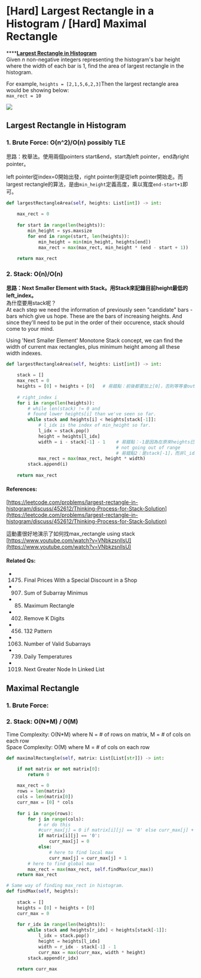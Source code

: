# \[Hard\] Largest Rectangle in a Histogram /       \[Hard\] Maximal Rectangle

\*\*\*\*[**Largest Rectangle in Histogram**](https://leetcode.com/problems/largest-rectangle-in-histogram/)  
Given _n_ non-negative integers representing the histogram's bar height where the width of each bar is 1, find the area of largest rectangle in the histogram.  
  
For example, `heights = [2,1,5,6,2,3]`Then the largest rectangle area would be showing below:  
`max_rect = 10`

![](https://assets.leetcode.com/uploads/2018/10/12/histogram_area.png)

## Largest Rectangle in Histogram

### 1. Brute Force: O\(n^2\)/O\(n\) possibly TLE

思路：枚舉法。使用兩個pointers start&end，start為left pointer，end為right pointer。

left pointer從index=0開始出發，right pointer則是從left pointer開始走。而largest rectangle的算法，是由`min_height`定義高度，乘以寬度`end-start+1`即可。

```python
def largestRectangleArea(self, heights: List[int]) -> int:
    
    max_rect = 0
    
    for start in range(len(heights)):
        min_height = sys.maxsize
        for end in range(start, len(heights)):
            min_height = min(min_height, heights[end])
            max_rect = max(max_rect, min_height * (end - start + 1))
            
    return max_rect
```

### 2. Stack: O\(n\)/O\(n\)

**思路：Next Smaller Element with Stack。用Stack來記錄目前height最低的left\_index。**  
為什麼要用stack呢？  
At each step we need the information of previously seen "candidate" bars - bars which give us hope. These are the bars of increasing heights. And since they'll need to be put in the order of their occurence, stack should come to your mind.

Using 'Next Smaller Element' Monotone Stack concept, we can find the width of current max rectangles, plus minimum height among all these width indexes.

```python
def largestRectangleArea(self, heights: List[int]) -> int:
    
    stack = []
    max_rect = 0
    heights = [0] + heights + [0]   # 易錯點：前後都要加上[0]，否則等等會out of range
    
    # right_index i
    for i in range(len(heights)):
        # while len(stack) != 0 and 
        # found lower heights[i] than we've seen so far. 
        while stack and heights[i] < heights[stack[-1]]:
            # l_idx is the index of min_height so far.
            l_idx = stack.pop()
            height = heights[l_idx]
            width = i - stack[-1] - 1    # 易錯點：-1是因為在原來heights已加上前後[0]來保持 
                                         # not going out of range
                                         # 易錯點2：是stack[-1]，而非l_idx
            max_rect = max(max_rect, height * width)
        stack.append(i)
        
    return max_rect
```

#### References:

[https://leetcode.com/problems/largest-rectangle-in-histogram/discuss/452612/Thinking-Process-for-Stack-Solution](https://leetcode.com/problems/largest-rectangle-in-histogram/discuss/452612/Thinking-Process-for-Stack-Solution)

這動畫很好地演示了如何找max\_rectangle using stack  
[https://www.youtube.com/watch?v=VNbkzsnllsU](https://www.youtube.com/watch?v=VNbkzsnllsU)

#### Related Qs:

* 1475. Final Prices With a Special Discount in a Shop
* 907. Sum of Subarray Minimus
* 85. Maximum Rectangle
* 402. Remove K Digits
* 456.  132 Pattern
* 1063. Number of Valid Subarrays
* 739. Daily Temperatures
* 1019. Next Greater Node In Linked List

## Maximal Rectangle

### 1. Brute Force: 

### 2. Stack: O\(N\*M\) / O\(M\) 

Time Complexity: O\(N\*M\) where N = \# of rows on matrix, M = \# of cols on each row  
Space Complexity: O\(M\) where M = \# of cols on each row

```python
def maximalRectangle(self, matrix: List[List[str]]) -> int:

    if not matrix or not matrix[0]:
        return 0
        
    max_rect = 0
    rows = len(matrix)
    cols = len(matrix[0])
    curr_max = [0] * cols
    
    for i in range(rows):
        for j in range(cols):
            # or do this
            #curr_max[j] = 0 if matrix[i][j] == '0' else curr_max[j] + 1
            if matrix[i][j] == '0':
                curr_max[j] = 0
            else:
                # here to find local max
                curr_max[j] = curr_max[j] + 1
        # here to find global max
        max_rect = max(max_rect, self.findMax(cur_max))
    return max_rect

# Same way of finding max_rect in histogram. 
def findMax(self, heights):
    
    stack = []
    heights = [0] + heights + [0]
    curr_max = 0
    
    for r_idx in range(len(heights)):
        while stack and heights[r_idx] < heights[stack[-1]]:
            l_idx = stack.pop()
            height = heights[l_idx]
            width = r_idx - stack[-1] - 1
            curr_max = max(curr_max, width * height)
        stack.append(r_idx)
    
    return curr_max
    
```

